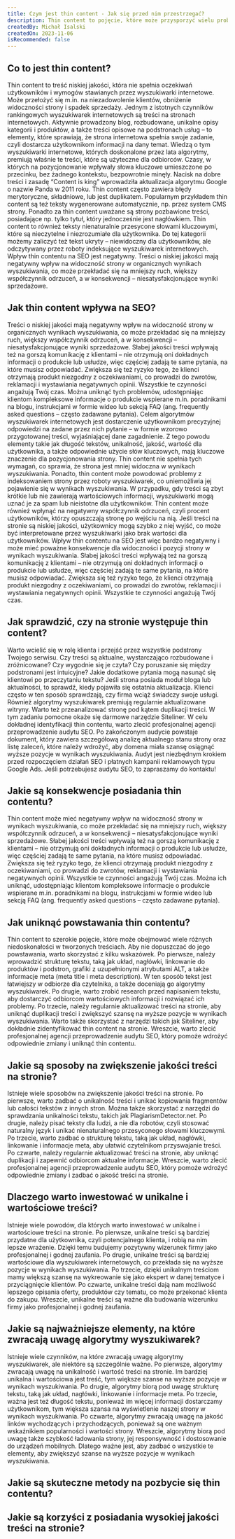 ```yaml
---
title: Czym jest thin content - Jak się przed nim przestrzegać?
description: Thin content to pojęcie, które może przysporzyć wielu problemów właścicielom stron internetowych. W tym artykule dowiesz się, czym dokładnie jest thin content, jak wpływa na SEO i jakie konsekwencje może mieć dla Twojej strony. Odkryj także skuteczne sposoby, aby uniknąć powstawania thin contentu i zadbać o jakość swoich treści. Nie pozwól, aby niska jakość treści wpłynęła negatywnie na widoczność Twojej strony w wyszukiwarkach i zacznij działać już teraz!
createdBy: Michał Isalski
createdOn: 2023-11-06
isRecommended: false
---
```

## Co to jest thin content?

Thin content to treść niskiej jakości, która nie spełnia oczekiwań użytkowników i wymogów stawianych przez wyszukiwarki internetowe. Może przełożyć się m.in. na niezadowolenie klientów, obniżenie widoczności strony i spadek sprzedaży.
Jednym z istotnych czynników rankingowych wyszukiwarek internetowych są treści na stronach internetowych. Aktywnie prowadzony blog, rozbudowane, unikalne opisy kategorii i produktów, a także treści opisowe na podstronach usług – to elementy, które sprawiają, że strona internetowa spełnia swoje zadanie, czyli dostarcza użytkownikom informacji na dany temat. Wiedzą o tym wyszukiwarki internetowe, których doskonalone przez lata algorytmy, premiują właśnie te treści, które są użyteczne dla odbiorców.
Czasy, w których na pozycjonowanie wpływały słowa kluczowe umieszczone po przecinku, bez żadnego kontekstu, bezpowrotnie minęły. Nacisk na dobre treści i zasadę “Content is king” wprowadziła aktualizacja algorytmu Google o nazwie Panda w 2011 roku. Thin content często zawiera błędy merytoryczne, składniowe, lub jest duplikatem. Popularnym przykładem thin content są też teksty wygenerowane automatycznie, np. przez system CMS strony.
Ponadto za thin content uważane są strony pozbawione treści, posiadające np. tylko tytuł, który jednocześnie jest nagłówkiem.
Thin content to również teksty nienaturalnie przesycone słowami kluczowymi, które są nieczytelne i niezrozumiałe dla użytkownika.
Do tej kategorii możemy zaliczyć też tekst ukryty – niewidoczny dla użytkowników, ale odczytywany przez roboty indeksujące wyszukiwarek internetowych. Wpływ thin contentu na SEO jest negatywny. Treści o niskiej jakości mają negatywny wpływ na widoczność strony w organicznych wynikach wyszukiwania, co może przekładać się na mniejszy ruch, większy współczynnik odrzuceń, a w konsekwencji – niesatysfakcjonujące wyniki sprzedażowe.

## Jak thin content wpływa na SEO?

Treści o niskiej jakości mają negatywny wpływ na widoczność strony w organicznych wynikach wyszukiwania, co może przekładać się na mniejszy ruch, większy współczynnik odrzuceń, a w konsekwencji – niesatysfakcjonujące wyniki sprzedażowe.
Słabej jakości treści wpływają też na gorszą komunikację z klientami – nie otrzymują oni dokładnych informacji o produkcie lub usłudze, więc częściej zadają te same pytania, na które musisz odpowiadać. Zwiększa się też ryzyko tego, że klienci otrzymają produkt niezgodny z oczekiwaniami, co prowadzi do zwrotów, reklamacji i wystawiania negatywnych opinii.
Wszystkie te czynności angażują Twój czas. Można uniknąć tych problemów, udostępniając klientom kompleksowe informacje o produkcie wspierane m.in. poradnikami na blogu, instrukcjami w formie wideo lub sekcją FAQ (ang. frequently asked questions – często zadawane pytania).
Celem algorytmów wyszukiwarek internetowych jest dostarczenie użytkownikom precyzyjnej odpowiedzi na zadane przez nich pytanie – w formie wzorowo przygotowanej treści, wyjaśniającej dane zagadnienie. Z tego powodu elementy takie jak długość tekstów, unikalność, jakość, wartość dla użytkownika, a także odpowiednie użycie słów kluczowych, mają kluczowe znaczenie dla pozycjonowania strony. Thin content nie spełnia tych wymagań, co sprawia, że strona jest mniej widoczna w wynikach wyszukiwania. Ponadto, thin content może powodować problemy z indeksowaniem strony przez roboty wyszukiwarek, co uniemożliwia jej pojawienie się w wynikach wyszukiwania. W przypadku, gdy treści są zbyt krótkie lub nie zawierają wartościowych informacji, wyszukiwarki mogą uznać je za spam lub nieistotne dla użytkowników. Thin content może również wpłynąć na negatywny współczynnik odrzuceń, czyli procent użytkowników, którzy opuszczają stronę po wejściu na nią. Jeśli treści na stronie są niskiej jakości, użytkownicy mogą szybko z niej wyjść, co może być interpretowane przez wyszukiwarki jako brak wartości dla użytkowników. Wpływ thin contentu na SEO jest więc bardzo negatywny i może mieć poważne konsekwencje dla widoczności i pozycji strony w wynikach wyszukiwania.
Słabej jakości treści wpływają też na gorszą komunikację z klientami – nie otrzymują oni dokładnych informacji o produkcie lub usłudze, więc częściej zadają te same pytania, na które musisz odpowiadać. Zwiększa się też ryzyko tego, że klienci otrzymają produkt niezgodny z oczekiwaniami, co prowadzi do zwrotów, reklamacji i wystawiania negatywnych opinii. Wszystkie te czynności angażują Twój czas.

## Jak sprawdzić, czy na stronie występuje thin content?

Warto wcielić się w rolę klienta i przejść przez wszystkie podstrony Twojego serwisu.
Czy treści są aktualne, wystarczająco rozbudowane i zróżnicowane?
Czy wygodnie się je czyta?
Czy poruszanie się między podstronami jest intuicyjne?
Jakie dodatkowe pytania mogą nasunąć się klientowi po przeczytaniu tekstu?
Jeśli strona posiada moduł bloga lub aktualności, to sprawdź, kiedy pojawiła się ostatnia aktualizacja. Klienci często w ten sposób sprawdzają, czy firma wciąż świadczy swoje usługi. Również algorytmy wyszukiwarek premiują regularnie aktualizowane witryny. Warto też przeanalizować stronę pod kątem duplikacji treści. W tym zadaniu pomocne okaże się darmowe narzędzie Siteliner.
W celu dokładnej identyfikacji thin contentu, warto zlecić profesjonalnej agencji przeprowadzenie audytu SEO. Po zakończonym audycie powstaje dokument, który zawiera szczegółową analizę aktualnego stanu strony oraz listę zaleceń, które należy wdrożyć, aby domena miała szansę osiągnąć wyższe pozycje w wynikach wyszukiwania.
Audyt jest niezbędnym krokiem przed rozpoczęciem działań SEO i płatnych kampanii reklamowych typu Google Ads.
Jeśli potrzebujesz audytu SEO, to zapraszamy do kontaktu!

## Jakie są konsekwencje posiadania thin contentu?

Thin content może mieć negatywny wpływ na widoczność strony w wynikach wyszukiwania, co może przekładać się na mniejszy ruch, większy współczynnik odrzuceń, a w konsekwencji – niesatysfakcjonujące wyniki sprzedażowe. Słabej jakości treści wpływają też na gorszą komunikację z klientami – nie otrzymują oni dokładnych informacji o produkcie lub usłudze, więc częściej zadają te same pytania, na które musisz odpowiadać. Zwiększa się też ryzyko tego, że klienci otrzymają produkt niezgodny z oczekiwaniami, co prowadzi do zwrotów, reklamacji i wystawiania negatywnych opinii. Wszystkie te czynności angażują Twój czas. Można ich uniknąć, udostępniając klientom kompleksowe informacje o produkcie wspierane m.in. poradnikami na blogu, instrukcjami w formie wideo lub sekcją FAQ (ang. frequently asked questions – często zadawane pytania).

## Jak uniknąć powstawania thin contentu?

Thin content to szerokie pojęcie, które może obejmować wiele różnych niedoskonałości w tworzonych treściach. Aby nie dopuszczać do jego powstawania, warto skorzystać z kilku wskazówek. Po pierwsze, należy wprowadzić strukturę tekstu, taką jak układ, nagłówki, linkowanie do produktów i podstron, grafiki z uzupełnionymi atrybutami ALT, a także informacje meta (meta title i meta description). W ten sposób tekst jest łatwiejszy w odbiorze dla czytelnika, a także doceniają go algorytmy wyszukiwarek. Po drugie, warto zrobić research przed napisaniem tekstu, aby dostarczyć odbiorcom wartościowych informacji i rozwiązać ich problemy. Po trzecie, należy regularnie aktualizować treści na stronie, aby uniknąć duplikacji treści i zwiększyć szansę na wyższe pozycje w wynikach wyszukiwania. Warto także skorzystać z narzędzi takich jak Siteliner, aby dokładnie zidentyfikować thin content na stronie. Wreszcie, warto zlecić profesjonalnej agencji przeprowadzenie audytu SEO, który pomoże wdrożyć odpowiednie zmiany i uniknąć thin contentu.

## Jakie są sposoby na zwiększenie jakości treści na stronie?

Istnieje wiele sposobów na zwiększenie jakości treści na stronie. Po pierwsze, warto zadbać o unikalność treści i unikać kopiowania fragmentów lub całości tekstów z innych stron. Można także skorzystać z narzędzi do sprawdzania unikalności tekstu, takich jak PlagiarismDetector.net. Po drugie, należy pisać teksty dla ludzi, a nie dla robotów, czyli stosować naturalny język i unikać nienaturalnego przesyconego słowami kluczowymi. Po trzecie, warto zadbać o strukturę tekstu, taką jak układ, nagłówki, linkowanie i informacje meta, aby ułatwić czytelnikom przyswajanie treści. Po czwarte, należy regularnie aktualizować treści na stronie, aby uniknąć duplikacji i zapewnić odbiorcom aktualne informacje. Wreszcie, warto zlecić profesjonalnej agencji przeprowadzenie audytu SEO, który pomoże wdrożyć odpowiednie zmiany i zadbać o jakość treści na stronie.

## Dlaczego warto inwestować w unikalne i wartościowe treści?

Istnieje wiele powodów, dla których warto inwestować w unikalne i wartościowe treści na stronie. Po pierwsze, unikalne treści są bardziej przydatne dla użytkownika, czyli potencjalnego klienta, i robią na nim lepsze wrażenie. Dzięki temu budujemy pozytywny wizerunek firmy jako profesjonalnej i godnej zaufania. Po drugie, unikalne treści są bardziej wartościowe dla wyszukiwarek internetowych, co przekłada się na wyższe pozycje w wynikach wyszukiwania. Po trzecie, dzięki unikalnym treściom mamy większą szansę na wykreowanie się jako ekspert w danej tematyce i przyciągnięcie klientów. Po czwarte, unikalne treści dają nam możliwość lepszego opisania oferty, produktów czy tematu, co może przekonać klienta do zakupu. Wreszcie, unikalne treści są ważne dla budowania wizerunku firmy jako profesjonalnej i godnej zaufania.

## Jakie są najważniejsze elementy, na które zwracają uwagę algorytmy wyszukiwarek?

Istnieje wiele czynników, na które zwracają uwagę algorytmy wyszukiwarek, ale niektóre są szczególnie ważne. Po pierwsze, algorytmy zwracają uwagę na unikalność i wartość treści na stronie. Im bardziej unikalna i wartościowa jest treść, tym większe szanse na wyższe pozycje w wynikach wyszukiwania. Po drugie, algorytmy biorą pod uwagę strukturę tekstu, taką jak układ, nagłówki, linkowanie i informacje meta. Po trzecie, ważna jest też długość tekstu, ponieważ im więcej informacji dostarczamy użytkownikom, tym większa szansa na wyświetlenie naszej strony w wynikach wyszukiwania. Po czwarte, algorytmy zwracają uwagę na jakość linków wychodzących i przychodzących, ponieważ są one ważnym wskaźnikiem popularności i wartości strony. Wreszcie, algorytmy biorą pod uwagę także szybkość ładowania strony, jej responsywność i dostosowanie do urządzeń mobilnych. Dlatego ważne jest, aby zadbać o wszystkie te elementy, aby zwiększyć szanse na wyższe pozycje w wynikach wyszukiwania.

## Jakie są skuteczne metody na pozbycie się thin contentu?
## Jakie są korzyści z posiadania wysokiej jakości treści na stronie?
